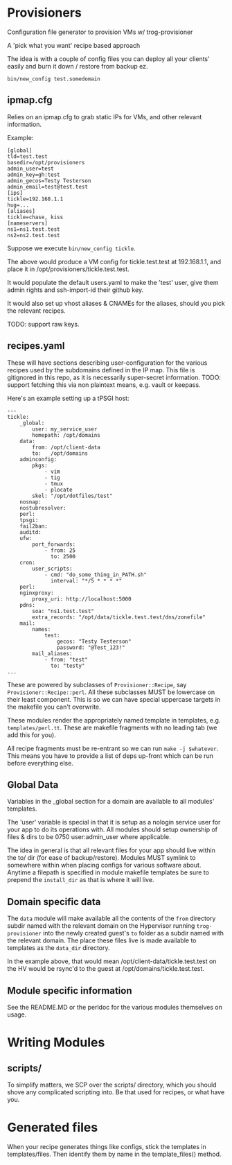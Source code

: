 # Provisioners

Configuration file generator to provision VMs w/ trog-provisioner

A 'pick what you want' recipe based approach

The idea is with a couple of config files you can deploy all your clients' easily
and burn it down / restore from backup ez.

```
bin/new_config test.somedomain
```

## ipmap.cfg

Relies on an ipmap.cfg to grab static IPs for VMs, and other relevant information.

Example:

```
[global]
tld=test.test
basedir=/opt/provisioners
admin_user=test
admin_key=gh:test
admin_gecos=Testy Testerson
admin_email=test@test.test
[ips]
tickle=192.168.1.1
hug=...
[aliases]
tickle=chase, kiss
[nameservers]
ns1=ns1.test.test
ns2=ns2.test.test
```

Suppose we execute `bin/new_config tickle`.

The above would produce a VM config for tickle.test.test at 192.168.1.1, and place it in /opt/provisioners/tickle.test.test.

It would populate the default users.yaml to make the 'test' user, give them admin rights and ssh-import-id their github key.

It would also set up vhost aliases & CNAMEs for the aliases, should you pick the relevant recipes.

TODO: support raw keys.

## recipes.yaml

These will have sections describing user-configuration for the various recipes used by the subdomains defined in the IP map.
This file is gitignored in this repo, as it is necessarily super-secret information.
TODO: support fetching this via non plaintext means, e.g. vault or keepass.

Here's an example setting up a tPSGI host:

```
---
tickle:
    _global:
        user: my_service_user
        homepath: /opt/domains
    data:
        from: /opt/client-data
        to:   /opt/domains
    adminconfig:
        pkgs:
            - vim
            - tig
            - tmux
            - plocate
        skel: "/opt/dotfiles/test"
    nosnap:
    nostubresolver:
    perl:
    tpsgi:
    fail2ban:
    auditd:
    ufw:
        port_forwards:
            - from: 25
              to: 2500
    cron:
        user_scripts:
            - cmd: "do_some_thing_in_PATH.sh"
              interval: "*/5 * * * *"
    perl:
    nginxproxy:
        proxy_uri: http://localhost:5000
    pdns:
        soa: "ns1.test.test"
        extra_records: "/opt/data/tickle.test.test/dns/zonefile"
    mail:
        names:
            test:
                gecos: "Testy Testerson"
                password: "@Test_123!"
        mail_aliases:
            - from: "test"
              to: "testy"
...
```

These are powered by subclasses of `Provisioner::Recipe`, say `Provisioner::Recipe::perl`.
All these subclasses MUST be lowercase on their least component.
This is so we can have special uppercase targets in the makefile you can't overwrite.

These modules render the appropriately named template in templates, e.g. `templates/perl.tt`.
These are makefile fragments with no leading tab (we add this for you).

All recipe fragments must be re-entrant so we can run `make -j $whatever`.
This means you have to provide a list of deps up-front which can be run before everything else.

## Global Data

Variables in the \_global section for a domain are available to all modules' templates.

The 'user' variable is special in that it is setup as a nologin service user for your app to do its operations with.
All modules should setup ownership of files & dirs to be 0750 user:admin\_user where applicable.

The idea in general is that all relevant files for your app should live within the to/ dir (for ease of backup/restore).
Modules MUST symlink to somewhere within when placing configs for various software about.
Anytime a filepath is specified in module makefile templates be sure to prepend the `install_dir` as that is where it will live.

## Domain specific data

The `data` module will make available all the contents of the `from` directory subdir named with the relevant domain on the Hypervisor running `trog-provisioner` into the newly created guest's `to` folder as a subdir named with the relevant domain.
The place these files live is made available to templates as the `data_dir` directory.

In the example above, that would mean /opt/client-data/tickle.test.test on the HV would be rsync'd to the guest at /opt/domains/tickle.test.test.

## Module specific information

See the README.MD or the perldoc for the various modules themselves on usage.

# Writing Modules

## scripts/

To simplify matters, we SCP over the scripts/ directory, which you should shove any complicated scripting into.
Be that used for recipes, or what have you.

# Generated files

When your recipe generates things like configs, stick the templates in templates/files.
Then identify them by name in the template\_files() method.
